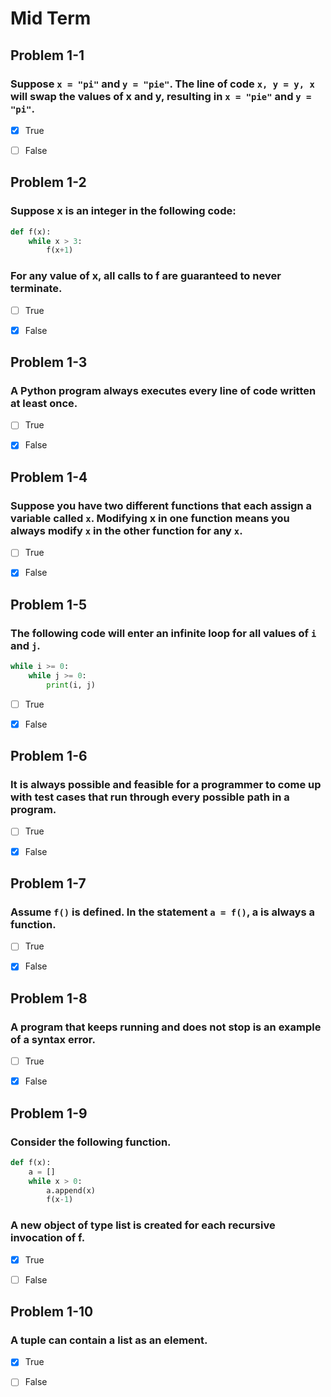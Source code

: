 # Mid Term

## Problem 1-1
### Suppose `x = "pi"` and `y = "pie"`. The line of code `x, y = y, x` will swap the values of x and y, resulting in `x = "pie"` and `y = "pi"`.

- [x] True
- [ ] False


## Problem 1-2
### Suppose x is an integer in the following code:
```py
def f(x):
    while x > 3:
        f(x+1)
```
### For any value of x, all calls to f are guaranteed to never terminate.

- [ ] True
- [x] False


## Problem 1-3
### A Python program always executes every line of code written at least once.

- [ ] True
- [x] False


## Problem 1-4
### Suppose you have two different functions that each assign a variable called `x`. Modifying x in one function means you always modify `x` in the other function for any `x`.

- [ ] True
- [x] False


## Problem 1-5
### The following code will enter an infinite loop for all values of `i` and `j`.
```py
while i >= 0:
    while j >= 0:
        print(i, j)
```

- [ ] True
- [x] False


## Problem 1-6
### It is always possible and feasible for a programmer to come up with test cases that run through every possible path in a program.

- [ ] True
- [x] False


## Problem 1-7
### Assume `f()` is defined. In the statement `a = f()`, a is always a function.

- [ ] True
- [x] False


## Problem 1-8
### A program that keeps running and does not stop is an example of a syntax error.

- [ ] True
- [x] False


## Problem 1-9
### Consider the following function.
```py
def f(x):
    a = []
    while x > 0:
        a.append(x)
        f(x-1)
```

### A new object of type list is created for each recursive invocation of f.

- [x] True
- [ ] False


## Problem 1-10
### A tuple can contain a list as an element.

- [x] True
- [ ] False

